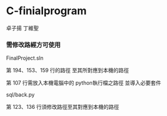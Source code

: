 # C-finialprogram

卓子揚 丁維聖

### 需修改路經方可使用

FinalProject.sln 

第 194、153、159 行的路徑 至其所對應到本機的路徑 

第 107 行需放入本機電腦中的 python執行檔之路徑 並導入必要套件 

sql/back.py 

第 123、136 行須修改路徑至其對應到本機的路徑 
